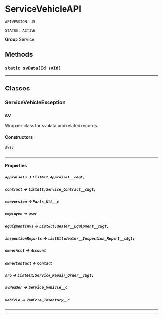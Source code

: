 # ServiceVehicleAPI

`APIVERSION: 45`

`STATUS: ACTIVE`

**Group** Service

## Methods
### `static svData(Id svId)`
---
## Classes
### ServiceVehicleException

### sv

Wrapper class for sv data and related records.

#### Constructors
##### `sv()`
---
#### Properties

##### `appraisals` → `List&lt;Appraisal__c&gt;`


##### `contract` → `List&lt;Service_Contract__c&gt;`


##### `conversion` → `Parts_Kit__c`


##### `employee` → `User`


##### `equipmentInvs` → `List&lt;dealer__Equipment__c&gt;`


##### `inspectionReports` → `List&lt;dealer__Inspection_Report__c&gt;`


##### `ownerAcct` → `Account`


##### `ownerContact` → `Contact`


##### `sro` → `List&lt;Service_Repair_Order__c&gt;`


##### `svHeader` → `Service_Vehicle__c`


##### `vehicle` → `Vehicle_Inventory__c`


---

---
